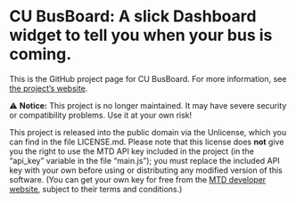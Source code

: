# CU BusBoard: A slick Dashboard widget to tell you when your bus is coming.

This is the GitHub project page for CU BusBoard. For more information, see [the project’s website](https://bdesham.github.io/cu-busboard/).

⚠️ **Notice:** This project is no longer maintained. It may have severe security or compatibility problems. Use it at your own risk!

This project is released into the public domain via the Unlicense, which you can find in the file LICENSE.md. Please note that this license does **not** give you the right to use the MTD API key included in the project (in the “api_key” variable in the file “main.js”); you must replace the included API key with your own before using or distributing any modified version of this software. (You can get your own key for free from the [MTD developer website](https://developer.mtd.org/), subject to their terms and conditions.)
